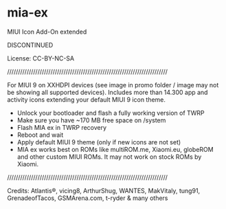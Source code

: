 # mia-ex
MIUI Icon Add-On extended

DISCONTINUED

License: CC-BY-NC-SA

//////////////////////////////////////////////////////////////////////////

For MIUI 9 on XXHDPI devices (see image in promo folder / image may not be showing all supported devices). 
Includes more than 14.300 app and activity icons extending your default MIUI 9 icon theme.

- Unlock your bootloader and flash a fully working version of TWRP
- Make sure you have ~170 MB free space on /system
- Flash MIA ex in TWRP recovery
- Reboot and wait
- Apply default MIUI 9 theme (only if new icons are not set)
- MIA ex works best on ROMs like multiROM.me, Xiaomi.eu, globeROM and other custom MIUI ROMs. It may not work on stock ROMs by Xiaomi.

//////////////////////////////////////////////////////////////////////////

Credits: Atlantis®, vicing8, ArthurShug, WANTES, MakVitaly, tung91, GrenadeofTacos, GSMArena.com, t-ryder & many others
